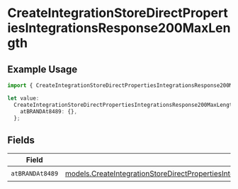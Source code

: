 # CreateIntegrationStoreDirectPropertiesIntegrationsResponse200MaxLength

## Example Usage

```typescript
import { CreateIntegrationStoreDirectPropertiesIntegrationsResponse200MaxLength } from "@vercel/sdk/models/createintegrationstoredirectop.js";

let value:
  CreateIntegrationStoreDirectPropertiesIntegrationsResponse200MaxLength = {
    atBRANDAt8489: {},
  };
```

## Fields

| Field                                                                                                                                                                                                                                                      | Type                                                                                                                                                                                                                                                       | Required                                                                                                                                                                                                                                                   | Description                                                                                                                                                                                                                                                |
| ---------------------------------------------------------------------------------------------------------------------------------------------------------------------------------------------------------------------------------------------------------- | ---------------------------------------------------------------------------------------------------------------------------------------------------------------------------------------------------------------------------------------------------------- | ---------------------------------------------------------------------------------------------------------------------------------------------------------------------------------------------------------------------------------------------------------- | ---------------------------------------------------------------------------------------------------------------------------------------------------------------------------------------------------------------------------------------------------------- |
| `atBRANDAt8489`                                                                                                                                                                                                                                            | [models.CreateIntegrationStoreDirectPropertiesIntegrationsResponse200ApplicationJSONResponseBodyStoreProductAtBRANDAt8489](../models/createintegrationstoredirectpropertiesintegrationsresponse200applicationjsonresponsebodystoreproductatbrandat8489.md) | :heavy_check_mark:                                                                                                                                                                                                                                         | N/A                                                                                                                                                                                                                                                        |